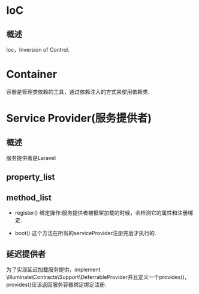 # IoC
## 概述
Ioc，Inversion of Control.

# Container
容器是管理类依赖的工具，通过依赖注入的方式来使用依赖类.

# Service Provider(服务提供者)
## 概述
服务提供者是Laravel
## property_list


## method_list
- register()
绑定操作:服务提供者被框架加载的时候，会检测它的属性和注册绑定.

- boot()
这个方法在所有的serviceProvider注册完后才执行的.

## 延迟提供者
为了实现延迟加载服务提供，implement \Illuminate\Contracts\Support\DeferrableProvider并且定义一个provides()，provides()应该返回服务容器绑定绑定注册.
